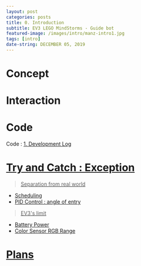 ```yaml
---
layout: post
categories: posts
title: 0. Introduction
subtitle: EV3 LEGO MindStorms - Guide bot
featured-image: /images/intro/manz-intro1.jpg
tags: [intro]
date-string: DECEMBER 05, 2019
---
```

# Concept

# Interaction

# Code
Code : <a href="https://team4nz.github.io//posts/2019-12-04/Development-Log.html"> 1. Development Log

# Try and Catch : Exception

> Separation from real world

  * Scheduling
  * PID Control : angle of entry

> EV3's limit

  * Battery Power
  * Color Sensor RGB Range

# Plans